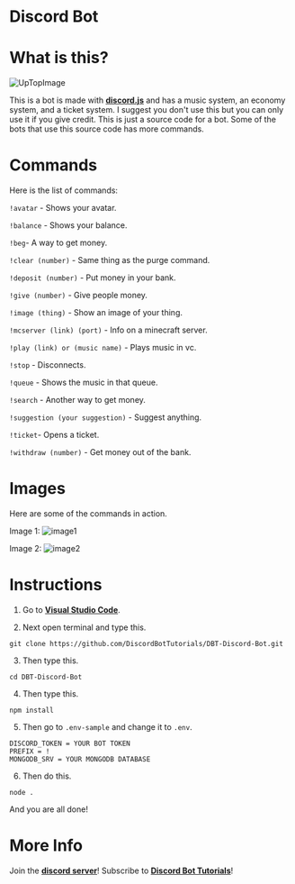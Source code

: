 # Discord Bot

# What is this?
![UpTopImage](https://user-images.githubusercontent.com/75545991/127597772-870c377a-3811-449a-adec-2318df370032.png)

This is a bot is made with **[discord.js](https://discord.js.org/#/)** and has a music system, an economy system, and a ticket system. I suggest you don't use this but you can only use it if you give credit. This is just a source code for a bot. Some of the bots that use this source code has more commands. 

# Commands

Here is the list of commands:

`!avatar` - Shows your avatar.

`!balance` - Shows your balance.

`!beg`- A way to get money.

`!clear (number)` - Same thing as the purge command.

`!deposit (number)` - Put money in your bank.

`!give (number)` - Give people money.

`!image (thing)` - Show an image of your thing.

`!mcserver (link) (port)` - Info on a minecraft server.

`!play (link) or (music name)` - Plays music in vc.

`!stop` - Disconnects.

`!queue` - Shows the music in that queue.

`!search` - Another way to get money.

`!suggestion (your suggestion)` - Suggest anything.

`!ticket`- Opens a ticket.

`!withdraw (number)` - Get money out of the bank.

# Images
Here are some of the commands in action.

Image 1:
![image1](https://user-images.githubusercontent.com/75545991/127596676-092b464b-1c8d-4da7-9cbd-90740c9e8f88.png)

Image 2:
![image2](https://user-images.githubusercontent.com/75545991/127596953-043622ad-a94e-494a-80f1-0948f41d0981.png)

# Instructions

1. Go to **[Visual Studio Code](https://code.visualstudio.com/)**.

2. Next open terminal and type this.
```
git clone https://github.com/DiscordBotTutorials/DBT-Discord-Bot.git
```
3. Then type this.
```
cd DBT-Discord-Bot
```

4. Then type this.
```
npm install
```

5. Then go to `.env-sample` and change it to `.env`.
```
DISCORD_TOKEN = YOUR BOT TOKEN
PREFIX = !
MONGODB_SRV = YOUR MONGODB DATABASE
```

6. Then do this.
```
node .
```

And you are all done!

# More Info
Join the **[discord server](https://discord.gg/PrKvbYGEfC)**!
Subscribe to **[Discord Bot Tutorials](https://www.youtube.com/channel/UCQqkYv3qVlpvc4_n1M8PA4w)**!
